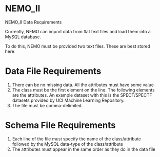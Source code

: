 # NEMO_II
NEMO_II Data Requirements

Currently, NEMO can import data from flat text files and load them into a MySQL database.

To do this, NEMO must be provided two text files. These are best stored here.


# Data File Requirements
1) There can be no missing data. All the attributes must have some value
2) The class must be the first element on the line. The following elements are the attributes. An example dataset with this is the SPECT/SPECTF datasets provided by UCI Machine Learning Repository.
3) The file must be comma-delimited. 

# Schema File Requirements
1) Each line of the file must specify the name of the class/attribute followed by the MySQL data-type of the class/attribute
2) The attributes must appear in the same order as they do in the data file
